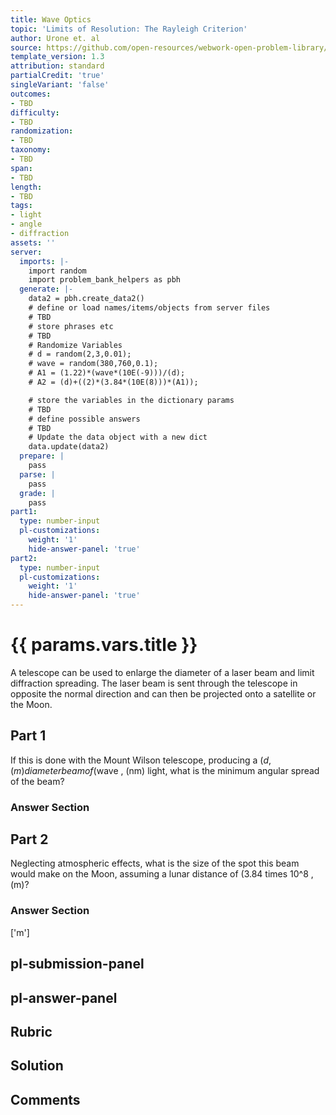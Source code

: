 ```yaml
---
title: Wave Optics
topic: 'Limits of Resolution: The Rayleigh Criterion'
author: Urone et. al
source: https://github.com/open-resources/webwork-open-problem-library/tree/master/Contrib/BrockPhysics/College_Physics_Urone/27.Wave_Optics/Limits_of_Resolution_The_Rayleigh_Criterion/NU_U17-27-06-005.pg
template_version: 1.3
attribution: standard
partialCredit: 'true'
singleVariant: 'false'
outcomes:
- TBD
difficulty:
- TBD
randomization:
- TBD
taxonomy:
- TBD
span:
- TBD
length:
- TBD
tags:
- light
- angle
- diffraction
assets: ''
server:
  imports: |-
    import random
    import problem_bank_helpers as pbh
  generate: |-
    data2 = pbh.create_data2()
    # define or load names/items/objects from server files
    # TBD
    # store phrases etc
    # TBD
    # Randomize Variables
    # d = random(2,3,0.01);
    # wave = random(380,760,0.1);
    # A1 = (1.22)*(wave*(10E(-9)))/(d);
    # A2 = (d)+((2)*(3.84*(10E(8)))*(A1));

    # store the variables in the dictionary params
    # TBD
    # define possible answers
    # TBD
    # Update the data object with a new dict
    data.update(data2)
  prepare: |
    pass
  parse: |
    pass
  grade: |
    pass
part1:
  type: number-input
  pl-customizations:
    weight: '1'
    hide-answer-panel: 'true'
part2:
  type: number-input
  pl-customizations:
    weight: '1'
    hide-answer-panel: 'true'
---
```


# {{ params.vars.title }} 


A telescope can be used to enlarge the diameter of a laser beam and limit diffraction spreading. The laser beam is sent through the telescope in opposite the normal direction and can then be projected onto a satellite or the Moon.

## Part 1 
If this is done with the Mount Wilson telescope, producing a ($d , (m) diameter beam of ($wave , (nm) light, what is the minimum angular spread of the beam? 


 ### Answer Section

## Part 2 
Neglecting atmospheric effects, what is the size of the spot this beam would make on the Moon, assuming a lunar distance of (3.84 times 10^8 , (m)? 


 ### Answer Section
['m']

## pl-submission-panel 


## pl-answer-panel 


## Rubric 


## Solution 


## Comments 


